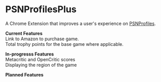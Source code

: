# PSNProfilesPlus

A Chrome Extension that improves a user's experience on <a href="https://psnprofiles.com/">PSNProfiles</a>.

<b>Current Features</b><br>
Link to Amazon to purchase game.<br>
Total trophy points for the base game where applicable.

<b>In-progresss Features</b><br>
Metacritic and OpenCritic scores<br>
Displaying the region of the game

<b>Planned Features</b><br>

